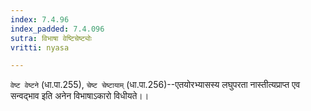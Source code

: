 ```yaml
---
index: 7.4.96
index_padded: 7.4.096
sutra: विभाषा वेष्टिचेष्ट्योः
vritti: nyasa

---
```

`वेष्ट वेष्टने` (धा.पा.255), `चेष्ट चेष्टायाम्` (धा.पा.256)--एतयोरभ्यासस्य लघुपरता नास्तीत्यप्राप्त एव सन्वद्भाव इति अनेन विभाषाऽकारो विधीयते।।